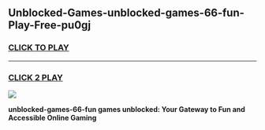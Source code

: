 
## Unblocked-Games-unblocked-games-66-fun-Play-Free-pu0gj
<h3>
<a href="https://premium76.site?title=unblocked-games-66-fun&ref=20A">CLICK TO PLAY</a></h3>
<hr>

<h3>
<a href="https://premium76.site?title=unblocked-games-66-fun&ref=20A">CLICK 2 PLAY</a>
  
</h3>

<a href="https://premium76.site?title=unblocked-games-66-fun&ref=20A"><img src="https://clearcache.store/games.png"></a>


**unblocked-games-66-fun games unblocked: Your Gateway to Fun and Accessible Online Gaming**
